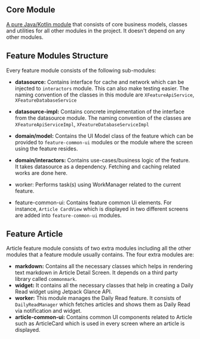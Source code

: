 ## Core Module

[A pure Java/Kotlin module](https://github.com/kasem-sm/SlimeKT/tree/dev/core) that consists of core business models, classes and utilities for all other modules in the project. It doesn't depend on any other modules.

## Feature Modules Structure
Every feature module consists of the following sub-modules:

- **datasource:** Contains interface for cache and network which can be injected to `interactors` module. This can also make testing easier. The naming convention of the classes in this module are `XFeatureApiService`, `XFeatureDatabaseService`

- **datasource-impl:** Contains concrete implementation of the interface from the datasource module. The naming convention of the classes are `XFeatureApiServiceImpl`, `XFeatureDatabaseServiceImpl`

- **domain/model:** Contains the UI Model class of the feature which can be provided to `feature-common-ui` modules or the module where the screen using the feature resides.

- **domain/interactors:** Contains use-cases/business logic of the feature. It takes datasource as a dependency. Fetching and caching related works are done here. 

- worker: Performs task(s) using WorkManager related to the current feature. 

- feature-common-ui: Contains feature common Ui elements. For instance, `Article CardView` which is displayed in two different screens are added into `feature-common-ui` modules.


## Feature Article
Article feature module consists of two extra modules including all the other modules that a feature module usually contains. The four extra modules are:

- **markdown:** Contains all the necessary classes which helps in rendering text markdown in Article Detail Screen. It depends on a third party library called `commonmark`.
- **widget:** It contains all the necessary classes that help in creating a Daily Read widget using Jetpack Glance API.
- **worker:** This module manages the Daily Read feature. It consists of `DailyReadManager` which fetches articles and shows them as Daily Read via notification and widget.
- **article-common-ui:** Contains common UI components related to Article such as ArticleCard which is used in every screen where an article is displayed.
